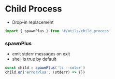 # Child Process

- Drop-in replacement

```ts
import { spawnPlus } from '#/utils/child_process'
```

### spawnPlus

- emit stderr messages on exit
- shell is true by default

```ts
const child = spawnPlus('ls --color')
child.on('errorPlus', (stderr) => {})
```